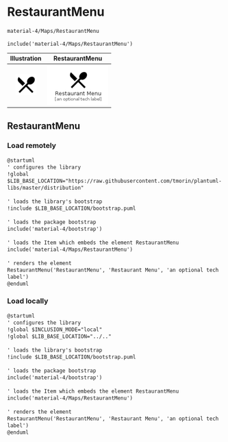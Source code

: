# RestaurantMenu


```text
material-4/Maps/RestaurantMenu
```

```text
include('material-4/Maps/RestaurantMenu')
```



| Illustration | RestaurantMenu |
| :---: | :---: |
| ![illustration for Illustration](../../material-4/Maps/RestaurantMenu.png) | ![illustration for RestaurantMenu](../../material-4/Maps/RestaurantMenu.Local.png) |




## RestaurantMenu

### Load remotely
```plantuml
@startuml
' configures the library
!global $LIB_BASE_LOCATION="https://raw.githubusercontent.com/tmorin/plantuml-libs/master/distribution"

' loads the library's bootstrap
!include $LIB_BASE_LOCATION/bootstrap.puml

' loads the package bootstrap
include('material-4/bootstrap')

' loads the Item which embeds the element RestaurantMenu
include('material-4/Maps/RestaurantMenu')

' renders the element
RestaurantMenu('RestaurantMenu', 'Restaurant Menu', 'an optional tech label')
@enduml
```

### Load locally
```plantuml
@startuml
' configures the library
!global $INCLUSION_MODE="local"
!global $LIB_BASE_LOCATION="../.."

' loads the library's bootstrap
!include $LIB_BASE_LOCATION/bootstrap.puml

' loads the package bootstrap
include('material-4/bootstrap')

' loads the Item which embeds the element RestaurantMenu
include('material-4/Maps/RestaurantMenu')

' renders the element
RestaurantMenu('RestaurantMenu', 'Restaurant Menu', 'an optional tech label')
@enduml
```

